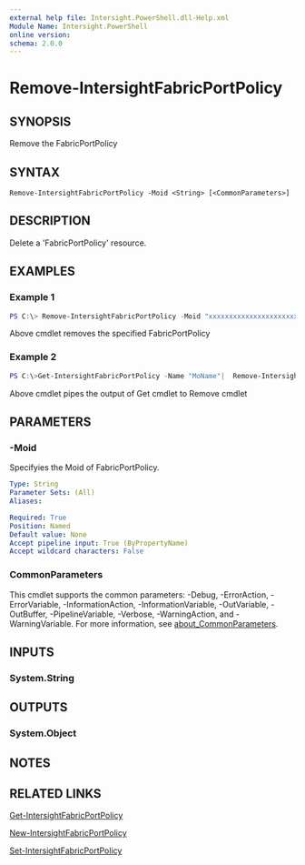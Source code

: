 ```yaml
---
external help file: Intersight.PowerShell.dll-Help.xml
Module Name: Intersight.PowerShell
online version:
schema: 2.0.0
---
```


# Remove-IntersightFabricPortPolicy

## SYNOPSIS
Remove the FabricPortPolicy

## SYNTAX

```
Remove-IntersightFabricPortPolicy -Moid <String> [<CommonParameters>]
```

## DESCRIPTION
Delete a &apos;FabricPortPolicy&apos; resource.

## EXAMPLES

### Example 1
```powershell
PS C:\> Remove-IntersightFabricPortPolicy -Moid "xxxxxxxxxxxxxxxxxxxxxxxxxxx"
```
Above cmdlet removes the specified FabricPortPolicy 

### Example 2
```powershell
PS C:\>Get-IntersightFabricPortPolicy -Name "MoName"|  Remove-IntersightFabricPortPolicy
```
Above cmdlet pipes the output of Get cmdlet to Remove cmdlet

## PARAMETERS

### -Moid
Specifyies the Moid of FabricPortPolicy.

```yaml
Type: String
Parameter Sets: (All)
Aliases:

Required: True
Position: Named
Default value: None
Accept pipeline input: True (ByPropertyName)
Accept wildcard characters: False
```

### CommonParameters
This cmdlet supports the common parameters: -Debug, -ErrorAction, -ErrorVariable, -InformationAction, -InformationVariable, -OutVariable, -OutBuffer, -PipelineVariable, -Verbose, -WarningAction, and -WarningVariable. For more information, see [about_CommonParameters](http://go.microsoft.com/fwlink/?LinkID=113216).

## INPUTS

### System.String

## OUTPUTS

### System.Object
## NOTES

## RELATED LINKS

[Get-IntersightFabricPortPolicy](./Get-IntersightFabricPortPolicy.md)

[New-IntersightFabricPortPolicy](./New-IntersightFabricPortPolicy.md)

[Set-IntersightFabricPortPolicy](./Set-IntersightFabricPortPolicy.md)

